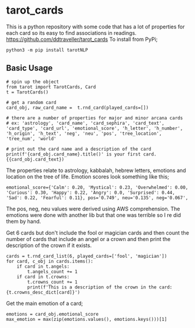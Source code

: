 # tarot_cards
This is a python repository with some code that has a lot of properties for each card so its easy to find associations in readings.
https://github.com/ddtraveller/tarot_cards
To install from PyPi;
```
python3 -m pip install tarotNLP
```

## Basic Usage
```
# spin up the object
from tarot import TarotCards, Card
t = TarotCards()

# get a random card
card_obj, raw_card_name =  t.rnd_card(played_cards=[])

# there are a number of properties for major and minor arcana cards
# ex: 'astrology', 'card_name', 'card_sephira', 'card_text', 'card_type', 'card_url', 'emotional_score', 'h_letter', 'h_number', 'h_origin', 'h_text', 'neg', 'neu', 'pos', 'tree_location', 'tree_num', 'world'

# print out the card name and a description of the card
print(f'{card_obj.card_name}.title()' is your first card. {{card_obj.card_text})
```
The properties relate to astrology, kabbalah, hebrew letters, emotions and location on the tree of life.
Emotion scores look something like this;
```
emotional_score={'Calm': 0.20, 'Mystical': 0.23, 'Overwhelmed': 0.00, 'Curious': 0.30, 'Happy': 0.22, 'Angry': 0.0, 'Surprised': 0.44, 'Sad': 0.22, 'Fearful': 0.11}, pos='0.749', neu='0.135', neg='0.067',
```
The pos, neg, neu values were derived using AWS comprehension.
The emotions were done with another lib but that one was terrible so I re did them by hand.

Get 6 cards but don't include the fool or magician cards and then count the number of cards that include an angel or a crown and then print the description of the crown if it exists.
```
cards = t.rnd_card_list(6, played_cards=['fool', 'magician'])
for card, c_obj in cards.items():
    if card in t.angels:
        t.angels_count += 1
    if card in t.crowns:
        t.crowns_count += 1
        print(f'This is a description of the crown in the card: {t.crowns_desc_dict[card]}')
```
Get the main emotion of a card;
```
emotions = card_obj.emotional_score
max_emotion = max(zip(emotions.values(), emotions.keys()))[1]
```



